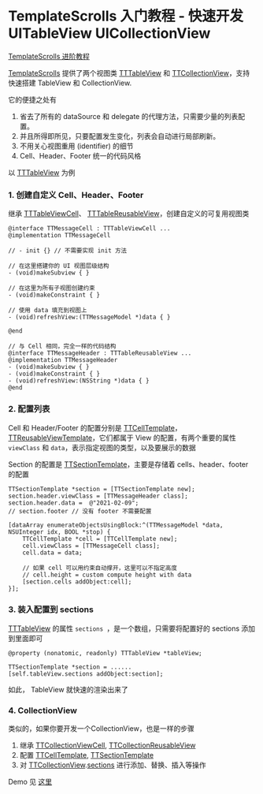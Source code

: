# TemplateScrolls 入门教程 - 快速开发 UITableView UICollectionView

[TemplateScrolls 进阶教程]

[TemplateScrolls] 提供了两个视图类 [TTTableView] 和 [TTCollectionView]，支持快速搭建 TableView 和 CollectionView.

它的便捷之处有

1. 省去了所有的 dataSource 和 delegate 的代理方法，只需要少量的列表配置。
2. 并且所得即所见，只要配置发生变化，列表会自动进行局部刷新。
3. 不用关心视图重用 (identifier) 的细节
4. Cell、Header、Footer 统一的代码风格

以 [TTTableView] 为例

### 1. 创建自定义 Cell、Header、Footer
继承 [TTTableViewCell]、 [TTTableReusableView]，创建自定义的可复用视图类

```language: Objective-C
@interface TTMessageCell : TTTableViewCell ...
@implementation TTMessageCell

// - init {} // 不需要实现 init 方法

// 在这里搭建你的 UI 视图层级结构
- (void)makeSubview { }

// 在这里为所有子视图创建约束
- (void)makeConstraint { }

// 使用 data 填充到视图上
- (void)refreshView:(TTMessageModel *)data { }

@end
```
```
// 与 Cell 相同，完全一样的代码结构
@interface TTMessageHeader : TTTableReusableView ...
@implementation TTMessageHeader
- (void)makeSubview { }
- (void)makeConstraint { }
- (void)refreshView:(NSString *)data { }
@end
```

### 2. 配置列表
Cell 和 Header/Footer 的配置分别是 [TTCellTemplate]，[TTReusableViewTemplate]，它们都属于 View 的配置，有两个重要的属性 `viewClass` 和 `data`，表示指定视图的类型，以及要展示的数据

Section 的配置是 [TTSectionTemplate]，主要是存储着 cells、header、footer 的配置

```
TTSectionTemplate *section = [TTSectionTemplate new];
section.header.viewClass = [TTMessageHeader class];
section.header.data =  @"2021-02-09";
// section.footer // 没有 footer 不需要配置

[dataArray enumerateObjectsUsingBlock:^(TTMessageModel *data, NSUInteger idx, BOOL *stop) {
	TTCellTemplate *cell = [TTCellTemplate new];
	cell.viewClass = [TTMessageCell class];
	cell.data = data;
	
	// 如果 cell 可以用约束自动撑开，这里可以不指定高度
	// cell.height = custom compute height with data
	[section.cells addObject:cell];
}];
```

### 3. 装入配置到 sections
[TTTableView] 的属性 `sections `，是一个数组，只需要将配置好的 sections 添加到里面即可

```
@property (nonatomic, readonly) TTTableView *tableView;

TTSectionTemplate *section = ......
[self.tableView.sections addObject:section];
```
如此， TableView 就快速的渲染出来了

### 4. CollectionView

类似的，如果你要开发一个CollectionView，也是一样的步骤

1. 继承 [TTCollectionViewCell], [TTCollectionReusableView]
2. 配置 [TTCellTemplate], [TTSectionTemplate]
3. 对 [TTCollectionView].[sections] 进行添加、替换、插入等操作

Demo 见 [这里][TemplateScrolls]

[常量区]:..........
[TemplateScrolls]:
https://github.com/Zhangguiguang/TemplateScrolls

[TemplateScrolls 进阶教程]:
./TemplateScrolls_guide2.md

[TTTableView]:
https://github.com/Zhangguiguang/TemplateScrolls/blob/1.0.2/TemplateScrolls/Classes/TTTableView/TTTableView.h
[TTTableViewCell]:
https://github.com/Zhangguiguang/TemplateScrolls/blob/1.0.2/TemplateScrolls/Classes/TTTableView/TTTableViewCell.h
[TTTableReusableView]:
https://github.com/Zhangguiguang/TemplateScrolls/blob/1.0.2/TemplateScrolls/Classes/TTTableView/TTTableReusableView.h

[TTCollectionView]:
https://github.com/Zhangguiguang/TemplateScrolls/blob/1.0.2/TemplateScrolls/Classes/TTCollectionView/TTCollectionView.h
[TTCollectionViewCell]:
https://github.com/Zhangguiguang/TemplateScrolls/blob/1.0.2/TemplateScrolls/Classes/TTCollectionView/TTCollectionViewCell.h
[TTCollectionReusableView]:
https://github.com/Zhangguiguang/TemplateScrolls/blob/1.0.2/TemplateScrolls/Classes/TTCollectionView/TTCollectionReusableView.h

[TTCellTemplate]:
https://github.com/Zhangguiguang/TemplateScrolls/blob/1.0.2/TemplateScrolls/Classes/Base/TTViewTemplate.h#L38-L67
[TTReusableViewTemplate]:
https://github.com/Zhangguiguang/TemplateScrolls/blob/1.0.2/TemplateScrolls/Classes/Base/TTViewTemplate.h#L72-L92
[TTSectionTemplate]:
https://github.com/Zhangguiguang/TemplateScrolls/blob/1.0.2/TemplateScrolls/Classes/Base/TTViewTemplate.h#L96-L143
[sections]:
https://github.com/Zhangguiguang/TemplateScrolls/blob/1.0.2/TemplateScrolls/Classes/Base/TTViewTemplate.h#L158